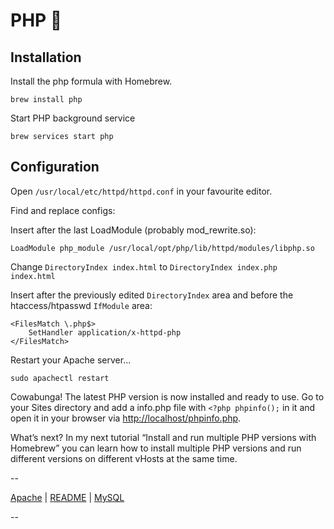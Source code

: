 # PHP 🐘

## Installation

Install the php formula with Homebrew.

```
brew install php
```

Start PHP background service

```
brew services start php
```

## Configuration

Open `/usr/local/etc/httpd/httpd.conf` in your favourite editor.

Find and replace configs:

Insert after the last LoadModule (probably mod_rewrite.so):

```
LoadModule php_module /usr/local/opt/php/lib/httpd/modules/libphp.so
```

Change `DirectoryIndex index.html` to `DirectoryIndex index.php index.html`

Insert after the previously edited `DirectoryIndex` area and before the htaccess/htpasswd `IfModule` area:

```
<FilesMatch \.php$>
    SetHandler application/x-httpd-php
</FilesMatch>
```

Restart your Apache server...

```
sudo apachectl restart
```

Cowabunga! The latest PHP version is now installed and ready to use. Go to your Sites directory and add a info.php file with `<?php phpinfo();` in it and open it in your browser via [http://localhost/phpinfo.php](http://localhost/phpinfo.php).

What’s next? In my next tutorial “Install and run multiple PHP versions with Homebrew” you can learn how to install multiple PHP versions and run different versions on different vHosts at the same time.

--
<!-- 03 PHP -->

[Apache](02_Apache.md) |
[README](../README.md) |
[MySQL](04_MySQL.md)

--

